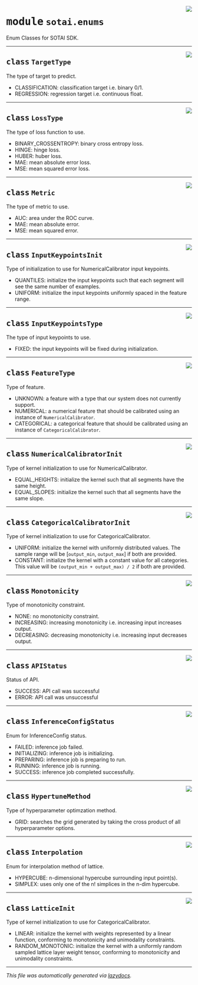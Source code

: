 <!-- markdownlint-disable -->

<a href="https://github.com/SOTAI-Labs/sotai/tree/main/sotai/enums.py#L0"><img align="right" style="float:right;" src="https://img.shields.io/badge/-source-cccccc?style=flat-square"></a>

# <kbd>module</kbd> `sotai.enums`
Enum Classes for SOTAI SDK. 



---

<a href="https://github.com/SOTAI-Labs/sotai/tree/main/sotai/enums.py#L20"><img align="right" style="float:right;" src="https://img.shields.io/badge/-source-cccccc?style=flat-square"></a>

## <kbd>class</kbd> `TargetType`
The type of target to predict. 


- CLASSIFICATION: classification target i.e. binary 0/1. 
- REGRESSION: regression target i.e. continuous float. 





---

<a href="https://github.com/SOTAI-Labs/sotai/tree/main/sotai/enums.py#L31"><img align="right" style="float:right;" src="https://img.shields.io/badge/-source-cccccc?style=flat-square"></a>

## <kbd>class</kbd> `LossType`
The type of loss function to use. 


- BINARY_CROSSENTROPY: binary cross entropy loss. 
- HINGE: hinge loss. 
- HUBER: huber loss. 
- MAE: mean absolute error loss. 
- MSE: mean squared error loss. 





---

<a href="https://github.com/SOTAI-Labs/sotai/tree/main/sotai/enums.py#L48"><img align="right" style="float:right;" src="https://img.shields.io/badge/-source-cccccc?style=flat-square"></a>

## <kbd>class</kbd> `Metric`
The type of metric to use. 


- AUC: area under the ROC curve. 
- MAE: mean absolute error. 
- MSE: mean squared error. 





---

<a href="https://github.com/SOTAI-Labs/sotai/tree/main/sotai/enums.py#L61"><img align="right" style="float:right;" src="https://img.shields.io/badge/-source-cccccc?style=flat-square"></a>

## <kbd>class</kbd> `InputKeypointsInit`
Type of initialization to use for NumericalCalibrator input keypoints. 


- QUANTILES: initialize the input keypoints such that each segment will see the same  number of examples. 
- UNIFORM: initialize the input keypoints uniformly spaced in the feature range. 





---

<a href="https://github.com/SOTAI-Labs/sotai/tree/main/sotai/enums.py#L73"><img align="right" style="float:right;" src="https://img.shields.io/badge/-source-cccccc?style=flat-square"></a>

## <kbd>class</kbd> `InputKeypointsType`
The type of input keypoints to use. 


- FIXED: the input keypoints will be fixed during initialization. 





---

<a href="https://github.com/SOTAI-Labs/sotai/tree/main/sotai/enums.py#L84"><img align="right" style="float:right;" src="https://img.shields.io/badge/-source-cccccc?style=flat-square"></a>

## <kbd>class</kbd> `FeatureType`
Type of feature. 


- UNKNOWN: a feature with a type that our system does not currently support. 
- NUMERICAL: a numerical feature that should be calibrated using an instance of  `NumericalCalibrator`. 
- CATEGORICAL: a categorical feature that should be calibrated using an instance of  `CategoricalCalibrator`. 





---

<a href="https://github.com/SOTAI-Labs/sotai/tree/main/sotai/enums.py#L99"><img align="right" style="float:right;" src="https://img.shields.io/badge/-source-cccccc?style=flat-square"></a>

## <kbd>class</kbd> `NumericalCalibratorInit`
Type of kernel initialization to use for NumericalCalibrator. 


- EQUAL_HEIGHTS: initialize the kernel such that all segments have the same height. 
- EQUAL_SLOPES: initialize the kernel such that all segments have the same slope. 





---

<a href="https://github.com/SOTAI-Labs/sotai/tree/main/sotai/enums.py#L110"><img align="right" style="float:right;" src="https://img.shields.io/badge/-source-cccccc?style=flat-square"></a>

## <kbd>class</kbd> `CategoricalCalibratorInit`
Type of kernel initialization to use for CategoricalCalibrator. 


- UNIFORM: initialize the kernel with uniformly distributed values. The sample range  will be [`output_min`, `output_max`] if both are provided. 
- CONSTANT: initialize the kernel with a constant value for all categories. This  value will be `(output_min + output_max) / 2` if both are provided. 





---

<a href="https://github.com/SOTAI-Labs/sotai/tree/main/sotai/enums.py#L123"><img align="right" style="float:right;" src="https://img.shields.io/badge/-source-cccccc?style=flat-square"></a>

## <kbd>class</kbd> `Monotonicity`
Type of monotonicity constraint. 


- NONE: no monotonicity constraint. 
- INCREASING: increasing monotonicity i.e. increasing input increases output. 
- DECREASING: decreasing monotonicity i.e. increasing input decreases output. 





---

<a href="https://github.com/SOTAI-Labs/sotai/tree/main/sotai/enums.py#L136"><img align="right" style="float:right;" src="https://img.shields.io/badge/-source-cccccc?style=flat-square"></a>

## <kbd>class</kbd> `APIStatus`
Status of API. 


- SUCCESS: API call was successful 
- ERROR: API call was unsuccessful 





---

<a href="https://github.com/SOTAI-Labs/sotai/tree/main/sotai/enums.py#L147"><img align="right" style="float:right;" src="https://img.shields.io/badge/-source-cccccc?style=flat-square"></a>

## <kbd>class</kbd> `InferenceConfigStatus`
Enum for InferenceConfig status. 


- FAILED: inference job failed. 
- INITIALIZING: inference job is initializing. 
- PREPARING: inference job is preparing to run. 
- RUNNING: inference job is running. 
- SUCCESS: inference job completed successfully. 





---

<a href="https://github.com/SOTAI-Labs/sotai/tree/main/sotai/enums.py#L164"><img align="right" style="float:right;" src="https://img.shields.io/badge/-source-cccccc?style=flat-square"></a>

## <kbd>class</kbd> `HypertuneMethod`
Type of hyperparameter optimzation method. 


- GRID: searches the grid generated by taking the cross product of all  hyperparameter options. 





---

<a href="https://github.com/SOTAI-Labs/sotai/tree/main/sotai/enums.py#L174"><img align="right" style="float:right;" src="https://img.shields.io/badge/-source-cccccc?style=flat-square"></a>

## <kbd>class</kbd> `Interpolation`
Enum for interpolation method of lattice. 


- HYPERCUBE: n-dimensional hypercube surrounding input point(s). 
- SIMPLEX: uses only one of the n! simplices in the n-dim hypercube. 





---

<a href="https://github.com/SOTAI-Labs/sotai/tree/main/sotai/enums.py#L185"><img align="right" style="float:right;" src="https://img.shields.io/badge/-source-cccccc?style=flat-square"></a>

## <kbd>class</kbd> `LatticeInit`
Type of kernel initialization to use for CategoricalCalibrator. 


- LINEAR: initialize the kernel with weights represented by a linear function,  conforming to monotonicity and unimodality constraints. 
- RANDOM_MONOTONIC: initialize the kernel with a uniformly random sampled  lattice layer weight tensor, conforming to monotonicity and unimodality  constraints. 







---

_This file was automatically generated via [lazydocs](https://github.com/ml-tooling/lazydocs)._

